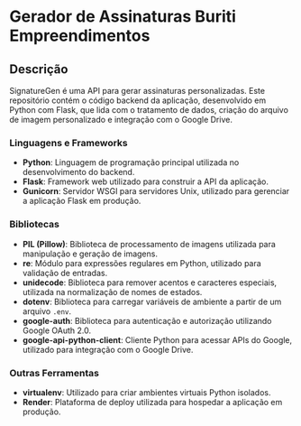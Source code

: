 ﻿# Gerador de Assinaturas Buriti Empreendimentos


## Descrição

SignatureGen é uma API para gerar assinaturas personalizadas. Este repositório contém o código backend da aplicação, desenvolvido em Python com Flask, que lida com o tratamento de dados, criação do arquivo de imagem personalizado e integração com o Google Drive.

### Linguagens e Frameworks

- **Python**: Linguagem de programação principal utilizada no desenvolvimento do backend.
- **Flask**: Framework web utilizado para construir a API da aplicação.
- **Gunicorn**: Servidor WSGI para servidores Unix, utilizado para gerenciar a aplicação Flask em produção.

### Bibliotecas

- **PIL (Pillow)**: Biblioteca de processamento de imagens utilizada para manipulação e geração de imagens.
- **re**: Módulo para expressões regulares em Python, utilizado para validação de entradas.
- **unidecode**: Biblioteca para remover acentos e caracteres especiais, utilizada na normalização de nomes de estados.
- **dotenv**: Biblioteca para carregar variáveis de ambiente a partir de um arquivo `.env`.
- **google-auth**: Biblioteca para autenticação e autorização utilizando Google OAuth 2.0.
- **google-api-python-client**: Cliente Python para acessar APIs do Google, utilizado para integração com o Google Drive.

### Outras Ferramentas

- **virtualenv**: Utilizado para criar ambientes virtuais Python isolados.
- **Render**: Plataforma de deploy utilizada para hospedar a aplicação em produção.
